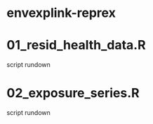 # envexplink-reprex

# 01_resid_health_data.R

script rundown

# 02_exposure_series.R

script rundown

